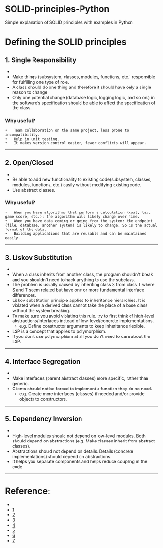 # SOLID-principles-Python
Simple explanation of SOLID principles with examples in Python 

# Defining the SOLID principles 

## 1. Single Responsibility
-
- Make things (subsystem, classes, modules, functions, etc.) responsible for fulfilling one type of role.
- A class should do one thing and therefore it should have only a single reason to change
- Only one potential change (database logic, logging logic, and so on.) in the software’s specification should be able to affect the specification of the class.

### Why useful?
    •	Team collaboration on the same project, less prone to incompatibility.
    •	Help in unit testing.
    •	It makes version control easier, fewer conflicts will appear.

---

## 2. Open/Closed
-
- Be able to add new functionality to existing code(subsystem, classes, modules, functions, etc.) easily without modifying existing code.
- Use abstract classes.

### Why useful?
    •	When you have algorithms that perform a calculation (cost, tax, game score, etc.): the algorithm will likely change over time.
    •	When you have data coming or going from the system: the endpoint (file, database, another system) is likely to change. So is the actual format of the data.
    •	Building applications that are reusable and can be maintained easily.

---

## 3. Liskov Substitution
-
- When a class inherits from another class, the program shouldn't break and you shouldn't need to hack anything to use the subclass.
- The problem is usually caused by inheriting class S from class T where S and T seem related but have one or more fundamental interface differences.
- Liskov substitution principle applies to inheritance hierarchies. It is violated when a derived class cannot take the place of a base class without the system breaking.
- To make sure you avoid violating this rule, try to first think of high-level abstractions/interfaces instead of low-level/concrete implementations.
    - e.g. Define constructor arguments to keep inheritance flexible.
- LSP is a concept that applies to polymorphism. 
- If you don’t use polymorphism at all you don’t need to care about the LSP.

---

## 4. Interface Segregation
- 
- Make interfaces (parent abstract classes) more specific, rather than generic.
- Clients should not be forced to implement a function they do no need.
    - e.g. Create more interfaces (classes) if needed and/or provide objects to constructors.

---

## 5. Dependency Inversion
- 
- High-level modules should not depend on low-level modules. Both should depend on abstractions (e.g. Make classes inherit from abstract classes).
- Abstractions should not depend on details. Details (concrete implementations) should depend on abstractions.
- It helps you separate components and helps reduce coupling in the code

---

# Reference: 
-
- [1](https://www.infoworld.com/article/2953976/realize-the-open-closed-principle-using-abstractions.html)
- [2](https://www.freecodecamp.org/news/solid-principles-explained-in-plain-english/)
- [3](https://www.youtube.com/watch?v=pTB30aXS77U)
- [4](https://www.stevebrownlee.com/open-closed-principle-practical-example/)
- [5](https://www.pythonforeveryone.com/articles/liskov-substitution-principle-python.html)
- [6](https://openclassrooms.com/en/courses/6900866-write-maintainable-python-code/7010225-l-for-the-liskov-substitution-principle)
- [7](https://www.linisnil.com/articles/python-dependency-inversion-principle/)
	


